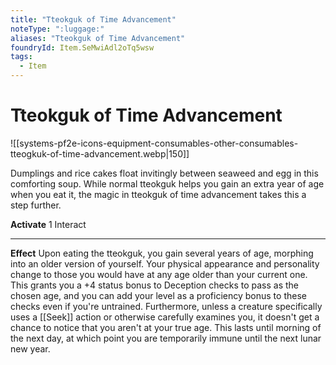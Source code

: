 ```yaml
---
title: "Tteokguk of Time Advancement"
noteType: ":luggage:"
aliases: "Tteokguk of Time Advancement"
foundryId: Item.SeMwiAdl2oTq5wsw
tags:
  - Item
---
```


# Tteokguk of Time Advancement
![[systems-pf2e-icons-equipment-consumables-other-consumables-tteogkuk-of-time-advancement.webp|150]]

Dumplings and rice cakes float invitingly between seaweed and egg in this comforting soup. While normal tteokguk helps you gain an extra year of age when you eat it, the magic in tteokguk of time advancement takes this a step further.

**Activate** 1 Interact

* * *

**Effect** Upon eating the tteokguk, you gain several years of age, morphing into an older version of yourself. Your physical appearance and personality change to those you would have at any age older than your current one. This grants you a +4 status bonus to Deception checks to pass as the chosen age, and you can add your level as a proficiency bonus to these checks even if you're untrained. Furthermore, unless a creature specifically uses a [[Seek]] action or otherwise carefully examines you, it doesn't get a chance to notice that you aren't at your true age. This lasts until morning of the next day, at which point you are temporarily immune until the next lunar new year.


